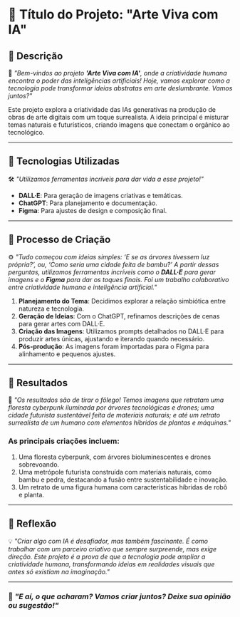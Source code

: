 # 🎨 **Título do Projeto: "Arte Viva com IA"**  

## 📒 **Descrição**
🎤 *"Bem-vindos ao projeto **'Arte Viva com IA'**, onde a criatividade humana encontra o poder das inteligências artificiais! Hoje, vamos explorar como a tecnologia pode transformar ideias abstratas em arte deslumbrante. Vamos juntos?"*  

Este projeto explora a criatividade das IAs generativas na produção de obras de arte digitais com um toque surrealista. A ideia principal é misturar temas naturais e futurísticos, criando imagens que conectam o orgânico ao tecnológico.

---

## 🤖 **Tecnologias Utilizadas**
🛠️ *"Utilizamos ferramentas incríveis para dar vida a esse projeto!"*

- **DALL·E**: Para geração de imagens criativas e temáticas.
- **ChatGPT**: Para planejamento e documentação.
- **Figma**: Para ajustes de design e composição final.

---

## 🧐 **Processo de Criação**
⚙️ *"Tudo começou com ideias simples: ‘E se as árvores tivessem luz própria?’, ou, ‘Como seria uma cidade feita de bambu?’ A partir dessas perguntas, utilizamos ferramentas incríveis como o **DALL·E** para gerar imagens e o **Figma** para dar os toques finais. Foi um trabalho colaborativo entre criatividade humana e inteligência artificial."*

1. **Planejamento do Tema**: Decidimos explorar a relação simbiótica entre natureza e tecnologia.
2. **Geração de Ideias**: Com o ChatGPT, refinamos descrições de cenas para gerar artes com DALL·E.
3. **Criação das Imagens**: Utilizamos prompts detalhados no DALL·E para produzir artes únicas, ajustando e iterando quando necessário.
4. **Pós-produção**: As imagens foram importadas para o Figma para alinhamento e pequenos ajustes.

---

## 🚀 **Resultados**
🌟 *"Os resultados são de tirar o fôlego! Temos imagens que retratam uma floresta cyberpunk iluminada por árvores tecnológicas e drones; uma cidade futurista sustentável feita de materiais naturais; e até um retrato surrealista de um humano com elementos híbridos de plantas e máquinas."*

### As principais criações incluem:
1. Uma floresta cyberpunk, com árvores bioluminescentes e drones sobrevoando.
2. Uma metrópole futurista construída com materiais naturais, como bambu e pedra, destacando a fusão entre sustentabilidade e inovação.
3. Um retrato de uma figura humana com características híbridas de robô e planta.

---

## 💭 **Reflexão**
💡 *"Criar algo com IA é desafiador, mas também fascinante. É como trabalhar com um parceiro criativo que sempre surpreende, mas exige direção. Este projeto é a prova de que a tecnologia pode ampliar a criatividade humana, transformando ideias em realidades visuais que antes só existiam na imaginação."*  

---

### 📢 *"E aí, o que acharam? Vamos criar juntos? Deixe sua opinião ou sugestão!"*

<!---
larissasoares22/larissasoares22 is a ✨ special ✨ repository because its `README.md` (this file) appears on your GitHub profile.
You can click the Preview link to take a look at your changes.
--->
